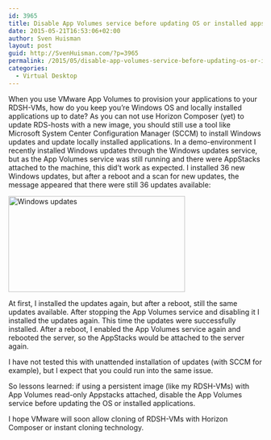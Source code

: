 ```yaml
---
id: 3965
title: Disable App Volumes service before updating OS or installed apps
date: 2015-05-21T16:53:06+02:00
author: Sven Huisman
layout: post
guid: http://SvenHuisman.com/?p=3965
permalink: /2015/05/disable-app-volumes-service-before-updating-os-or-installed-apps/
categories:
  - Virtual Desktop
---
```

When you use VMware App Volumes to provision your applications to your RDSH-VMs, how do you keep you&#8217;re Windows OS and locally installed applications up to date? As you can not use Horizon Composer (yet) to update RDS-hosts with a new image, you should still use a tool like Microsoft System Center Configuration Manager (SCCM) to install Windows updates and update locally installed applications. In a demo-environment I recently installed Windows updates through the Windows updates service, but as the App Volumes service was still running and there were AppStacks attached to the machine, this did&#8217;t work as expected. I installed 36 new Windows updates, but after a reboot and a scan for new updates, the message appeared that there were still 36 updates available:

[<img class="aligncenter  wp-image-3966" src="https://svenhuisman.com/wp-content/uploads/2015/05/Screen-Shot-2015-05-21-at-13.08.44.png" alt="Windows updates" width="350" height="190" srcset="https://svenhuisman.com/wp-content/uploads/2015/05/Screen-Shot-2015-05-21-at-13.08.44.png 612w, https://svenhuisman.com/wp-content/uploads/2015/05/Screen-Shot-2015-05-21-at-13.08.44-350x190.png 350w" sizes="(max-width: 350px) 100vw, 350px" />](https://svenhuisman.com/wp-content/uploads/2015/05/Screen-Shot-2015-05-21-at-13.08.44.png)

At first, I installed the updates again, but after a reboot, still the same updates available. After stopping the App Volumes service and disabling it I installed the updates again. This time the updates were successfully installed. After a reboot, I enabled the App Volumes service again and rebooted the server, so the AppStacks would be attached to the server again.

I have not tested this with unattended installation of updates (with SCCM for example), but I expect that you could run into the same issue.

So lessons learned: if using a persistent image (like my RDSH-VMs) with App Volumes read-only Appstacks attached, disable the App Volumes service before updating the OS or installed applications.

I hope VMware will soon allow cloning of RDSH-VMs with Horizon Composer or instant cloning technology.